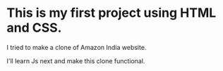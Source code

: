 # This is my first project using HTML and CSS.
<p>I tried to make a clone of Amazon India website.</p>
<p>I'll learn Js next and make this clone functional.</p>